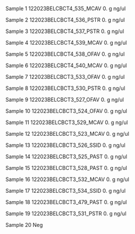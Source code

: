 Sample 1
122023BELCBCT4_535_MCAV
	 0. g
	 ng/ul

Sample 2
122023BELCBCT4_536_PSTR
	 0. g
	 ng/ul
	 
Sample 3
122023BELCBCT4_537_PSTR
	 0. g
	 ng/ul
	 
Sample 4
122023BELCBCT4_539_MCAV
	 0. g
	 ng/ul
	 
Sample 5
122023BELCBCT4_538_OFAV
	 0. g
	 ng/ul
	 
Sample 6
122023BELCBCT4_540_MCAV
	 0. g
	 ng/ul
	 
Sample 7
122023BELCBCT3_533_OFAV
	 0. g
	 ng/ul
	 
Sample 8
122023BELCBCT3_530_PSTR
	 0. g
	 ng/ul
	 
Sample 9
122023BELCBCT3_527_OFAV
	 0. g
	 ng/ul
	 
Sample 10
122023BELCBCT3_524_OFAV
	 0. g
	 ng/ul
	 
Sample 11
122023BELCBCT3_529_MCAV
	 0. g
	 ng/ul
	 
Sample 12
122023BELCBCT3_523_MCAV
	 0. g
	 ng/ul
	 
Sample 13
122023BELCBCT3_526_SSID
	 0. g
	 ng/ul
	 
Sample 14
122023BELCBCT3_525_PAST
	 0. g
	 ng/ul
	 
Sample 15
122023BELCBCT3_528_PAST 
	 0. g
	 ng/ul
	 
Sample 16
122023BELCBCT3_532_MCAV
	 0. g
	 ng/ul
	 
Sample 17
122023BELCBCT3_534_SSID
	 0. g
	 ng/ul
	 
Sample 18
122023BELCBCT3_479_PAST 
	 0. g
	 ng/ul
	 
Sample 19
122023BELCBCT3_531_PSTR
	 0. g
	 ng/ul
	 
Sample 20
Neg
